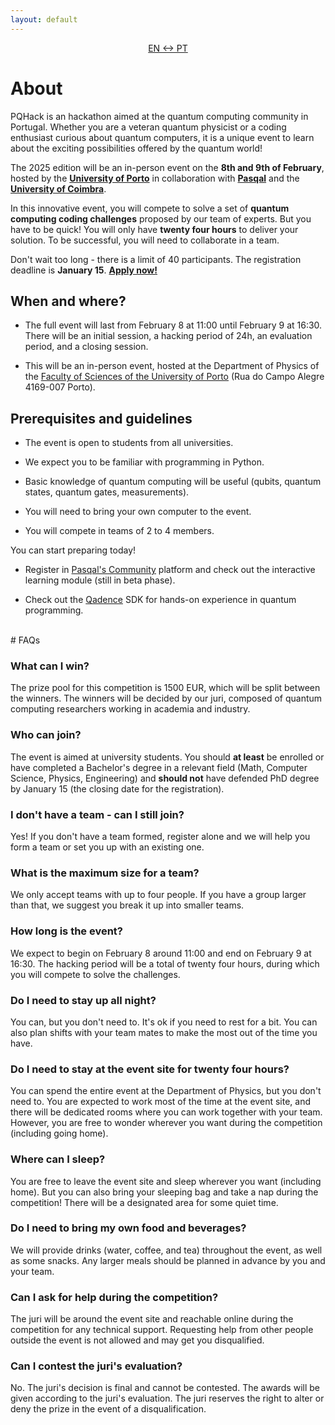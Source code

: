 ```yaml
---
layout: default
---
```


<p style="text-align:center;">
     <a href="./pt.html" class="btn">EN <-> PT</a>
</p>

# About

PQHack is an hackathon aimed at the quantum computing community in Portugal. Whether you are a veteran quantum physicist or a coding enthusiast curious about quantum computers, it is a unique event to learn about the exciting possibilities offered by the quantum world!

The 2025 edition will be an in-person event on the **8th and 9th of February**, hosted by the [**University of Porto**](https://www.up.pt/portal/en/) in collaboration with [**Pasqal**](https://www.pasqal.com/) and the [**University of Coimbra**](https://www.uc.pt/en/).

In this innovative event, you will compete to solve a set of **quantum computing coding challenges** proposed by our team of experts. But you have to be quick! You will only have **twenty four hours** to deliver your solution. To be successful, you will need to collaborate in a team.

Don't wait too long - there is a limit of 40 participants.
The registration deadline is **January 15**. [**Apply now!**]("https://www.google.com/")

## When and where?

- The full event will last from February 8 at 11:00 until February 9 at 16:30. There will be an initial session, a hacking period of 24h, an evaluation period, and a closing session.

- This will be an in-person event, hosted at the Department of Physics of the [Faculty of Sciences of the University of Porto](https://www.up.pt/fcup/pt/) (Rua do Campo Alegre 4169-007 Porto).

## Prerequisites and guidelines

- The event is open to students from all universities.

- We expect you to be familiar with programming in Python.

- Basic knowledge of quantum computing will be useful (qubits, quantum states, quantum gates, measurements).

- You will need to bring your own computer to the event.

- You will compete in teams of 2 to 4 members.

<div class="highlight">
    You can start preparing today!
</div>

- Register in [Pasqal's Community](https://community.pasqal.com/) platform and check out the interactive learning module (still in beta phase).

- Check out the [Qadence](https://pasqal-io.github.io/qadence/latest/) SDK for hands-on experience in quantum programming.

<br>
# FAQs

### What can I win?

The prize pool for this competition is 1500 EUR, which will be split between the winners. The winners will be decided by our juri, composed of quantum computing researchers working in academia and industry.

### Who can join?

The event is aimed at university students. You should **at least** be enrolled or have completed a Bachelor's degree in a relevant field (Math, Computer Science, Physics, Engineering) and **should not** have defended PhD degree by January 15 (the closing date for the registration).

### I don't have a team - can I still join?
Yes! If you don't have a team formed, register alone and we will help you form a team or set you up with an existing one.

### What is the maximum size for a team?
We only accept teams with up to four people.
If you have a group larger than that, we suggest you break it up into smaller teams.

### How long is the event?
We expect to begin on February 8 around 11:00 and end on February 9 at 16:30. 
The hacking period will be a total of twenty four hours, during which you will compete to solve the challenges.

### Do I need to stay up all night?
You can, but you don't need to.
It's ok if you need to rest for a bit.
You can also plan shifts with your team mates to make the most out of the time you have.

### Do I need to stay at the event site for twenty four hours?
You can spend the entire event at the Department of Physics, but you don't need to. You are expected to work
most of the time at the event site, and there will be dedicated rooms where you can work together with your team.
However, you are free to wonder wherever you want during the competition (including going home).

### Where can I sleep?
You are free to leave the event site and sleep wherever you want (including home).
But you can also bring your sleeping bag and take a nap during the competition! There will be a designated area for some quiet time.

### Do I need to bring my own food and beverages?
We will provide drinks (water, coffee, and tea) throughout the event, as well as some snacks. Any larger meals should be planned in advance by you and your team.

### Can I ask for help during the competition?
The juri will be around the event site and reachable online during the competition for any technical support. Requesting help from other people outside the event is not allowed and may get you disqualified.

### Can I contest the juri's evaluation?
No. The juri's decision is final and cannot be contested.
The awards will be given according to the juri's evaluation.
The juri reserves the right to alter or deny the prize in the event of a disqualification.